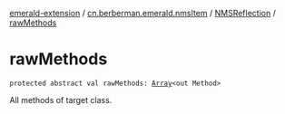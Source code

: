 [emerald-extension](../../index.md) / [cn.berberman.emerald.nmsItem](../index.md) / [NMSReflection](index.md) / [rawMethods](.)

# rawMethods

`protected abstract val rawMethods: `[`Array`](https://kotlinlang.org/api/latest/jvm/stdlib/kotlin/-array/index.html)`<out Method>`

All methods of target class.

